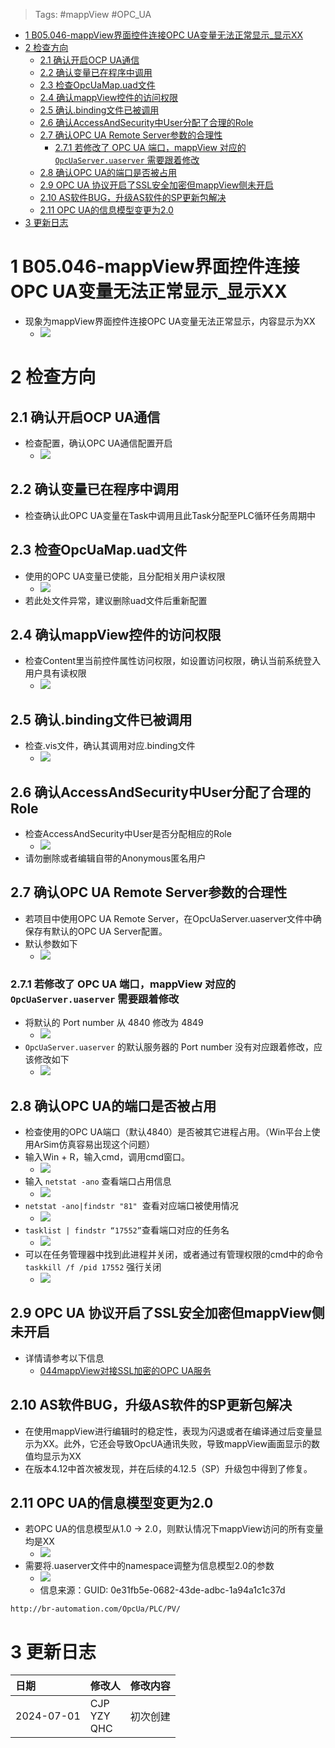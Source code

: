 > Tags: #mappView #OPC_UA

- [1 B05.046-mappView界面控件连接OPC UA变量无法正常显示_显示XX](#_1-b05046-mappview%E7%95%8C%E9%9D%A2%E6%8E%A7%E4%BB%B6%E8%BF%9E%E6%8E%A5opc-ua%E5%8F%98%E9%87%8F%E6%97%A0%E6%B3%95%E6%AD%A3%E5%B8%B8%E6%98%BE%E7%A4%BA_%E6%98%BE%E7%A4%BAxx)
- [2 检查方向](#_2-%E6%A3%80%E6%9F%A5%E6%96%B9%E5%90%91)
	- [2.1 确认开启OCP UA通信](#_21-%E7%A1%AE%E8%AE%A4%E5%BC%80%E5%90%AFocp%C2%A0ua%E9%80%9A%E4%BF%A1)
	- [2.2 确认变量已在程序中调用](#_22-%E7%A1%AE%E8%AE%A4%E5%8F%98%E9%87%8F%E5%B7%B2%E5%9C%A8%E7%A8%8B%E5%BA%8F%E4%B8%AD%E8%B0%83%E7%94%A8)
	- [2.3 检查OpcUaMap.uad文件](#_23-%E6%A3%80%E6%9F%A5opcuamapuad%E6%96%87%E4%BB%B6)
	- [2.4 确认mappView控件的访问权限](#_24-%E7%A1%AE%E8%AE%A4mappview%E6%8E%A7%E4%BB%B6%E7%9A%84%E8%AE%BF%E9%97%AE%E6%9D%83%E9%99%90)
	- [2.5 确认.binding文件已被调用](#_25-%E7%A1%AE%E8%AE%A4binding%E6%96%87%E4%BB%B6%E5%B7%B2%E8%A2%AB%E8%B0%83%E7%94%A8)
	- [2.6 确认AccessAndSecurity中User分配了合理的Role](#_26-%E7%A1%AE%E8%AE%A4accessandsecurity%E4%B8%ADuser%E5%88%86%E9%85%8D%E4%BA%86%E5%90%88%E7%90%86%E7%9A%84role)
	- [2.7 确认OPC UA Remote Server参数的合理性](#_27-%E7%A1%AE%E8%AE%A4opc-ua-remote-server%E5%8F%82%E6%95%B0%E7%9A%84%E5%90%88%E7%90%86%E6%80%A7)
		- [2.7.1 若修改了 OPC UA 端口，mappView 对应的 `OpcUaServer.uaserver` 需要跟着修改](#_271-%E8%8B%A5%E4%BF%AE%E6%94%B9%E4%BA%86-opc-ua-%E7%AB%AF%E5%8F%A3%EF%BC%8Cmappview-%E5%AF%B9%E5%BA%94%E7%9A%84-opcuaserveruaserver-%E9%9C%80%E8%A6%81%E8%B7%9F%E7%9D%80%E4%BF%AE%E6%94%B9)
	- [2.8 确认OPC UA的端口是否被占用](#_28-%E7%A1%AE%E8%AE%A4opc-ua%E7%9A%84%E7%AB%AF%E5%8F%A3%E6%98%AF%E5%90%A6%E8%A2%AB%E5%8D%A0%E7%94%A8)
	- [2.9 OPC UA 协议开启了SSL安全加密但mappView侧未开启](#_29-opc-ua-%E5%8D%8F%E8%AE%AE%E5%BC%80%E5%90%AF%E4%BA%86ssl%E5%AE%89%E5%85%A8%E5%8A%A0%E5%AF%86%E4%BD%86mappview%E4%BE%A7%E6%9C%AA%E5%BC%80%E5%90%AF)
	- [2.10 AS软件BUG，升级AS软件的SP更新包解决](#_210-as%E8%BD%AF%E4%BB%B6bug%EF%BC%8C%E5%8D%87%E7%BA%A7as%E8%BD%AF%E4%BB%B6%E7%9A%84sp%E6%9B%B4%E6%96%B0%E5%8C%85%E8%A7%A3%E5%86%B3)
	- [2.11 OPC UA的信息模型变更为2.0](#_211-opc-ua%E7%9A%84%E4%BF%A1%E6%81%AF%E6%A8%A1%E5%9E%8B%E5%8F%98%E6%9B%B4%E4%B8%BA20)
- [3 更新日志](#_3-%E6%9B%B4%E6%96%B0%E6%97%A5%E5%BF%97)

# 1 B05.046-mappView界面控件连接OPC UA变量无法正常显示_显示XX

- 现象为mappView界面控件连接OPC UA变量无法正常显示，内容显示为XX
    - ![](FILES/046mappView界面控件连接OPC%20UA变量无法正常显示_显示XX/image-20240701203310977.png)

# 2 检查方向

## 2.1 确认开启OCP UA通信

- 检查配置，确认OPC UA通信配置开启
    - ![](FILES/046mappView界面控件连接OPC%20UA变量无法正常显示_显示XX/image-20240701203357806.png)

## 2.2 确认变量已在程序中调用

- 检查确认此OPC UA变量在Task中调用且此Task分配至PLC循环任务周期中

## 2.3 检查OpcUaMap.uad文件

- 使用的OPC UA变量已使能，且分配相关用户读权限
    - ![](FILES/046mappView界面控件连接OPC%20UA变量无法正常显示_显示XX/image-20240701204404429.png)
- 若此处文件异常，建议删除uad文件后重新配置

## 2.4 确认mappView控件的访问权限

- 检查Content里当前控件属性访问权限，如设置访问权限，确认当前系统登入用户具有读权限
    - ![](FILES/046mappView界面控件连接OPC%20UA变量无法正常显示_显示XX/image-20240701204506132.png)

## 2.5 确认.binding文件已被调用

- 检查.vis文件，确认其调用对应.binding文件
    - ![](FILES/046mappView界面控件连接OPC%20UA变量无法正常显示_显示XX/image-20240701204545162.png)

## 2.6 确认AccessAndSecurity中User分配了合理的Role

- 检查AccessAndSecurity中User是否分配相应的Role
    - ![](FILES/046mappView界面控件连接OPC%20UA变量无法正常显示_显示XX/image-20240701205618796.png)
- 请勿删除或者编辑自带的Anonymous匿名用户

## 2.7 确认OPC UA Remote Server参数的合理性

- 若项目中使用OPC UA Remote Server，在OpcUaServer.uaserver文件中确保存有默认的OPC UA Server配置。
- 默认参数如下
    - ![](FILES/046mappView界面控件连接OPC%20UA变量无法正常显示_显示XX/image-20240701204636588.png)

### 2.7.1 若修改了 OPC UA 端口，mappView 对应的 `OpcUaServer.uaserver` 需要跟着修改

- 将默认的 Port number 从 4840 修改为 4849
    - ![](FILES/030mappView无法访问原因/image-20230822132538962.png)
- `OpcUaServer.uaserver` 的默认服务器的 Port number 没有对应跟着修改，应该修改如下
    - ![](FILES/030mappView无法访问原因/image-20230822132808863.png)

## 2.8 确认OPC UA的端口是否被占用

- 检查使用的OPC UA端口（默认4840）是否被其它进程占用。（Win平台上使用ArSim仿真容易出现这个问题）
- 输入Win + R，输入cmd，调用cmd窗口。
    - ![](FILES/030mappView无法访问原因/image-20230320171329842.png)
- 输入 `netstat -ano` 查看端口占用信息
    - ![](FILES/030mappView无法访问原因/image-20230320171402618.png)
- `netstat -ano|findstr "81"`  查看对应端口被使用情况
    - ![](FILES/030mappView无法访问原因/image-20230320171422375.png)
- `tasklist | findstr “17552”`查看端口对应的任务名
    - ![](FILES/030mappView无法访问原因/image-20230320171436740.png)
- 可以在任务管理器中找到此进程并关闭，或者通过有管理权限的cmd中的命令`taskkill /f /pid 17552` 强行关闭
    - ![](FILES/030mappView无法访问原因/image-20230320171445906.png)

## 2.9 OPC UA 协议开启了SSL安全加密但mappView侧未开启

- 详情请参考以下信息
    - [044mappView对接SSL加密的OPC UA服务](044mappView对接SSL加密的OPC%20UA服务.md)

## 2.10 AS软件BUG，升级AS软件的SP更新包解决

- 在使用mappView进行编辑时的稳定性，表现为闪退或者在编译通过后变量显示为XX。此外，它还会导致OpcUA通讯失败，导致mappView画面显示的数值均显示为XX
- 在版本4.12中首次被发现，并在后续的4.12.5（SP）升级包中得到了修复。

## 2.11 OPC UA的信息模型变更为2.0

- 若OPC UA的信息模型从1.0 → 2.0，则默认情况下mappView访问的所有变量均是XX
    - ![](FILES/046mappView界面控件连接OPC%20UA变量无法正常显示_显示XX/image-20240701214101722.png)
- 需要将.uaserver文件中的namespace调整为信息模型2.0的参数
    - ![](FILES/046mappView界面控件连接OPC%20UA变量无法正常显示_显示XX/image-20240701215410844.png)
    - 信息来源：GUID: 0e31fb5e-0682-43de-adbc-1a94a1c1c37d

```
http://br-automation.com/OpcUa/PLC/PV/
```

# 3 更新日志

| 日期         | 修改人               | 修改内容 |
| :--------- | :---------------- | :--- |
| 2024-07-01 | CJP<br>YZY<br>QHC | 初次创建 |
